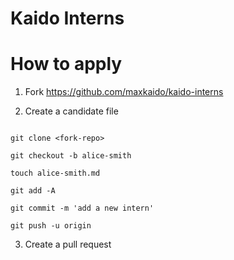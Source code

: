 # Kaido Interns

# How to apply


1. Fork https://github.com/maxkaido/kaido-interns

2. Create a candidate file
```

git clone <fork-repo>

git checkout -b alice-smith

touch alice-smith.md

git add -A

git commit -m 'add a new intern'

git push -u origin

```

3. Create a pull request



